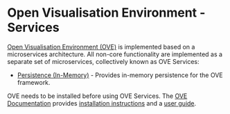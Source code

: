 # Open Visualisation Environment - Services

[Open Visualisation Environment (OVE)](https://github.com/ove/ove) is implemented based on a microservices architecture. All non-core functionality are implemented as a separate set of microservices, collectively known as OVE Services:

* [Persistence (In-Memory)](packages/ove-service-persistence-inmemory/README.md) - Provides in-memory persistence for the OVE framework.

OVE needs to be installed before using OVE Services. The [OVE Documentation](https://ove.readthedocs.io/en/stable/) provides [installation instructions](https://ove.readthedocs.io/en/stable/docs/INSTALLATION.html) and a [user guide](https://ove.readthedocs.io/en/stable/docs/USAGE.html).
